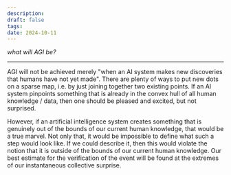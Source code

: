 ```yaml
---
description: 
draft: false
tags: 
date: 2024-10-11
---
```

*what will AGI be?*

---
AGI will not be achieved merely "when an AI system makes new discoveries that humans have not yet made". There are plenty of ways to put new dots on a sparse map, i.e. by just joining together two existing points. If an AI system pinpoints something that is already in the convex hull of all human knowledge / data, then one should be pleased and excited, but not surprised. 

However, if an artificial intelligence system creates something that is genuinely out of the bounds of our current human knowledge, that would be a true marvel. Not only that, it would be impossible to define what such a step would look like. If we could describe it, then this would violate the notion that it is outside of the bounds of our current human knowledge. Our best estimate for the verification of the event will be found at the extremes of our instantaneous collective surprise. 